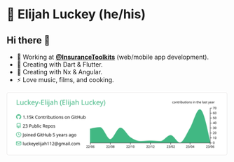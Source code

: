 # 🧭 Elijah Luckey (he/his)

## Hi there 👋

- 🔭 Working at **[@InsuranceToolkits][itk]** (web/mobile app development).
- 🌱 Creating with Dart & Flutter.
- 🌱 Creating with Nx & Angular.
- ⚡ Love music, films, and cooking.

![Luckey-Elijah's Detail card][details]

[itk]: https://github.com/InsuranceToolkits
[details]: https://raw.githubusercontent.com/Luckey-Elijah/Luckey-Elijah/master/profile-summary-card-output/vue/0-profile-details.svg

